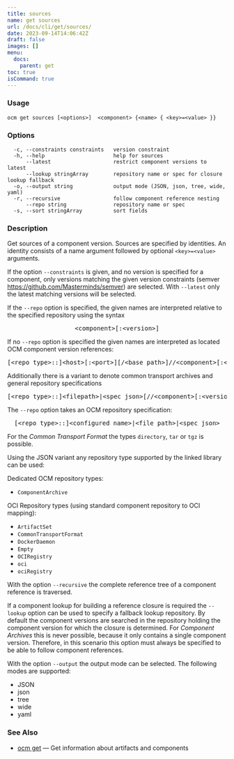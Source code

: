 ```yaml
---
title: sources
name: get sources
url: /docs/cli/get/sources/
date: 2023-09-14T14:06:42Z
draft: false
images: []
menu:
  docs:
    parent: get
toc: true
isCommand: true
---
```

### Usage

```
ocm get sources [<options>]  <component> {<name> { <key>=<value> }}
```

### Options

```
  -c, --constraints constraints   version constraint
  -h, --help                      help for sources
      --latest                    restrict component versions to latest
      --lookup stringArray        repository name or spec for closure lookup fallback
  -o, --output string             output mode (JSON, json, tree, wide, yaml)
  -r, --recursive                 follow component reference nesting
      --repo string               repository name or spec
  -s, --sort stringArray          sort fields
```

### Description


Get sources of a component version. Sources are specified
by identities. An identity consists of 
a name argument followed by optional <code>&lt;key>=&lt;value></code>
arguments.

If the option <code>--constraints</code> is given, and no version is specified for a component, only versions matching
the given version constraints (semver https://github.com/Masterminds/semver) are selected. With <code>--latest</code> only
the latest matching versions will be selected.

If the <code>--repo</code> option is specified, the given names are interpreted
relative to the specified repository using the syntax

<center>
    <pre>&lt;component>[:&lt;version>]</pre>
</center>

If no <code>--repo</code> option is specified the given names are interpreted 
as located OCM component version references:

<center>
    <pre>[&lt;repo type>::]&lt;host>[:&lt;port>][/&lt;base path>]//&lt;component>[:&lt;version>]</pre>
</center>

Additionally there is a variant to denote common transport archives
and general repository specifications

<center>
    <pre>[&lt;repo type>::]&lt;filepath>|&lt;spec json>[//&lt;component>[:&lt;version>]]</pre>
</center>

The <code>--repo</code> option takes an OCM repository specification:

<center>
    <pre>[&lt;repo type>::]&lt;configured name>|&lt;file path>|&lt;spec json></pre>
</center>

For the *Common Transport Format* the types <code>directory</code>,
<code>tar</code> or <code>tgz</code> is possible.

Using the JSON variant any repository type supported by the 
linked library can be used:

Dedicated OCM repository types:
- `ComponentArchive`

OCI Repository types (using standard component repository to OCI mapping):
- `ArtifactSet`
- `CommonTransportFormat`
- `DockerDaemon`
- `Empty`
- `OCIRegistry`
- `oci`
- `ociRegistry`

With the option <code>--recursive</code> the complete reference tree of a component reference is traversed.

If a component lookup for building a reference closure is required
the <code>--lookup</code>  option can be used to specify a fallback
lookup repository. 
By default the component versions are searched in the repository
holding the component version for which the closure is determined.
For *Component Archives* this is never possible, because it only
contains a single component version. Therefore, in this scenario
this option must always be specified to be able to follow component
references.

With the option <code>--output</code> the output mode can be selected.
The following modes are supported:
 - JSON
 - json
 - tree
 - wide
 - yaml


### See Also

* [ocm get](/docs/cli/get)	 &mdash; Get information about artifacts and components

